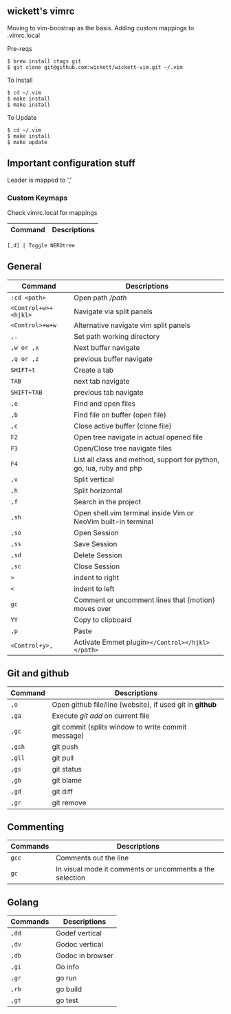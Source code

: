 wickett's vimrc
-----

Moving to vim-boostrap as the basis.  Adding custom mappings to .vimrc.local

Pre-reqs

```
$ brew install ctags git
$ git clone git@github.com:wickett/wickett-vim.git ~/.vim
```

To Install

```
$ cd ~/.vim
$ make install
$ make install
```

To Update

```
$ cd ~/.vim
$ make install
$ make update
```

## Important configuration stuff
Leader is mapped to ','

### Custom Keymaps
Check vimrc.local for mappings

Command | Descriptions
--- | ---
```
[,d] | Toggle NERDtree
```
## General

Command | Descriptions
--- | ---
`:cd <path>` | Open path */path*
`<Control+w>+<hjkl>` | Navigate via split panels
`<Control>+w+w` | Alternative navigate vim split panels
`,.` | Set path working directory
`,w or ,x` | Next buffer navigate
`,q or ,z` | previous buffer navigate
`SHIFT+t` | Create a tab
`TAB` | next tab navigate
`SHIFT+TAB` | previous tab navigate
`,e` | Find and open files
`,b` | Find file on buffer (open file)
`,c` | Close active buffer (clone file)
`F2`  | Open tree navigate in actual opened file
`F3`  | Open/Close tree navigate files
`F4` | List all class and method, support for python, go, lua, ruby and php
`,v` | Split vertical
`,h` | Split horizontal
`,f` | Search in the project
`,sh` | Open shell.vim terminal inside Vim or NeoVim built-in terminal
`,so` | Open Session
`,ss` | Save Session
`,sd` | Delete Session
`,sc` | Close Session
`>` | indent to right
`<` | indent to left
`gc` | Comment or uncomment lines that {motion} moves over
`YY` | Copy to clipboard
`,p` | Paste
`<Control+y>,` | Activate Emmet plugin`></Control></hjkl></path>`

## Git and github 
Command | Descriptions
--- | ---
`,o` | Open github file/line (website), if used git in **github**
`,ga` | Execute *git add* on current file
`,gc` | git commit (splits window to write commit message)
`,gsh` | git push
`,gll` | git pull
`,gs` | git status
`,gb` | git blame
`,gd` | git diff
`,gr` | git remove

## Commenting

Commands | Descriptions
--- | ---
`gcc` | Comments out the line
`gc` | In visual mode it comments or uncomments a the selection

## Golang

Commands | Descriptions
--- | ---
`,dd` | Godef vertical
`,dv` | Godoc vertical
`,db` | Godoc in browser
`,gi` | Go info
`,gr` | go run
`,rb` | go build
`,gt` | go test
